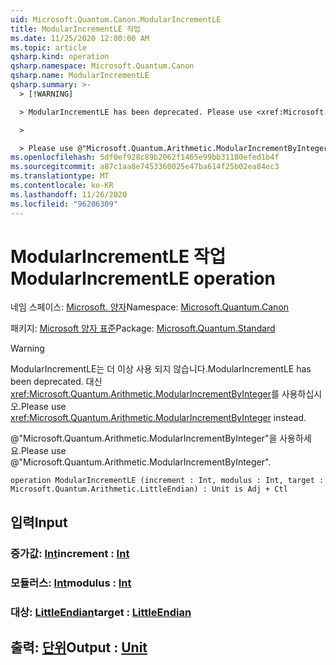 ```yaml
---
uid: Microsoft.Quantum.Canon.ModularIncrementLE
title: ModularIncrementLE 작업
ms.date: 11/25/2020 12:00:00 AM
ms.topic: article
qsharp.kind: operation
qsharp.namespace: Microsoft.Quantum.Canon
qsharp.name: ModularIncrementLE
qsharp.summary: >-
  > [!WARNING]

  > ModularIncrementLE has been deprecated. Please use <xref:Microsoft.Quantum.Arithmetic.ModularIncrementByInteger> instead.

  >

  > Please use @"Microsoft.Quantum.Arithmetic.ModularIncrementByInteger".
ms.openlocfilehash: 5df0ef928c89b2062f1465e99bb31180efed1b4f
ms.sourcegitcommit: a87c1aa8e7453360025e47ba614f25b02ea84ec3
ms.translationtype: MT
ms.contentlocale: ko-KR
ms.lasthandoff: 11/26/2020
ms.locfileid: "96206309"
---
```

# <a name="modularincrementle-operation"></a><span data-ttu-id="4fcae-102">ModularIncrementLE 작업</span><span class="sxs-lookup"><span data-stu-id="4fcae-102">ModularIncrementLE operation</span></span>

<span data-ttu-id="4fcae-103">네임 스페이스: [Microsoft. 양자](xref:Microsoft.Quantum.Canon)</span><span class="sxs-lookup"><span data-stu-id="4fcae-103">Namespace: [Microsoft.Quantum.Canon](xref:Microsoft.Quantum.Canon)</span></span>

<span data-ttu-id="4fcae-104">패키지: [Microsoft 양자 표준](https://nuget.org/packages/Microsoft.Quantum.Standard)</span><span class="sxs-lookup"><span data-stu-id="4fcae-104">Package: [Microsoft.Quantum.Standard](https://nuget.org/packages/Microsoft.Quantum.Standard)</span></span>


> [!WARNING]
> <span data-ttu-id="4fcae-105">ModularIncrementLE는 더 이상 사용 되지 않습니다.</span><span class="sxs-lookup"><span data-stu-id="4fcae-105">ModularIncrementLE has been deprecated.</span></span> <span data-ttu-id="4fcae-106">대신 <xref:Microsoft.Quantum.Arithmetic.ModularIncrementByInteger>를 사용하십시오.</span><span class="sxs-lookup"><span data-stu-id="4fcae-106">Please use <xref:Microsoft.Quantum.Arithmetic.ModularIncrementByInteger> instead.</span></span>
>
> <span data-ttu-id="4fcae-107">@"Microsoft.Quantum.Arithmetic.ModularIncrementByInteger"을 사용하세요.</span><span class="sxs-lookup"><span data-stu-id="4fcae-107">Please use @"Microsoft.Quantum.Arithmetic.ModularIncrementByInteger".</span></span>



```qsharp
operation ModularIncrementLE (increment : Int, modulus : Int, target : Microsoft.Quantum.Arithmetic.LittleEndian) : Unit is Adj + Ctl
```


## <a name="input"></a><span data-ttu-id="4fcae-108">입력</span><span class="sxs-lookup"><span data-stu-id="4fcae-108">Input</span></span>

### <a name="increment--int"></a><span data-ttu-id="4fcae-109">증가값: [Int](xref:microsoft.quantum.lang-ref.int)</span><span class="sxs-lookup"><span data-stu-id="4fcae-109">increment : [Int](xref:microsoft.quantum.lang-ref.int)</span></span>




### <a name="modulus--int"></a><span data-ttu-id="4fcae-110">모듈러스: [Int](xref:microsoft.quantum.lang-ref.int)</span><span class="sxs-lookup"><span data-stu-id="4fcae-110">modulus : [Int](xref:microsoft.quantum.lang-ref.int)</span></span>




### <a name="target--littleendian"></a><span data-ttu-id="4fcae-111">대상: [LittleEndian](xref:Microsoft.Quantum.Arithmetic.LittleEndian)</span><span class="sxs-lookup"><span data-stu-id="4fcae-111">target : [LittleEndian](xref:Microsoft.Quantum.Arithmetic.LittleEndian)</span></span>





## <a name="output--unit"></a><span data-ttu-id="4fcae-112">출력: [단위](xref:microsoft.quantum.lang-ref.unit)</span><span class="sxs-lookup"><span data-stu-id="4fcae-112">Output : [Unit](xref:microsoft.quantum.lang-ref.unit)</span></span>

